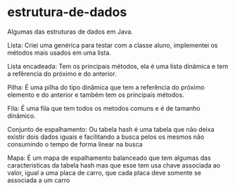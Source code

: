 # estrutura-de-dados
Algumas das estruturas de dados em Java.

Lista: Criei uma genérica para testar com a classe aluno, implementei os métodos mais usados em uma lista.

Lista encadeada: Tem os principais métodos, ela é uma lista dinâmica e tem a refêrencia do próximo e do anterior.

Pilha: É uma pilha do tipo dinâmica que tem a referência do próximo elemento e do anterior e também tem os principais métodos.

Fila: É uma fila que tem todos os metodos comuns e é de tamanho dinâmico.

Conjunto de espalhamento: Ou tabela hash é uma tabela que não deixa existir dois dados iguais e facilitando a busca pelos os mesmos não consumindo o tempo de forma linear na busca

Mapa: É um mapa de espalhamento balanceado que tem algumas das caracteristicas da tabela hash mas que esse tem usa chave associada ao valor, igual a uma placa de carro, que cada placa deve somente se associada a um carro
